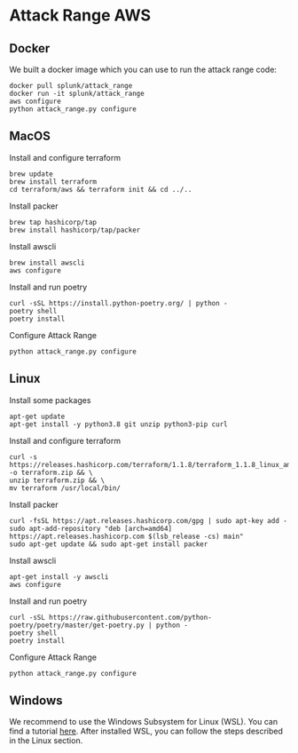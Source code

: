 # Attack Range AWS

## Docker
We built a docker image which you can use to run the attack range code:
````console
docker pull splunk/attack_range
docker run -it splunk/attack_range
aws configure
python attack_range.py configure
````

## MacOS
Install and configure terraform
````console
brew update
brew install terraform
cd terraform/aws && terraform init && cd ../..
````

Install packer
````console
brew tap hashicorp/tap
brew install hashicorp/tap/packer
````

Install awscli
````console
brew install awscli
aws configure
````

Install and run poetry
````console
curl -sSL https://install.python-poetry.org/ | python -
poetry shell
poetry install
````

Configure Attack Range
````console
python attack_range.py configure
````

## Linux
Install some packages
````console
apt-get update
apt-get install -y python3.8 git unzip python3-pip curl
````

Install and configure terraform
````console
curl -s https://releases.hashicorp.com/terraform/1.1.8/terraform_1.1.8_linux_amd64.zip -o terraform.zip && \
unzip terraform.zip && \
mv terraform /usr/local/bin/
````

Install packer
````console
curl -fsSL https://apt.releases.hashicorp.com/gpg | sudo apt-key add -
sudo apt-add-repository "deb [arch=amd64] https://apt.releases.hashicorp.com $(lsb_release -cs) main"
sudo apt-get update && sudo apt-get install packer
````

Install awscli
````console
apt-get install -y awscli
aws configure
````

Install and run poetry
````console
curl -sSL https://raw.githubusercontent.com/python-poetry/poetry/master/get-poetry.py | python -
poetry shell
poetry install
````

Configure Attack Range
````console
python attack_range.py configure
````

## Windows
We recommend to use the Windows Subsystem for Linux (WSL). You can find a tutorial [here](https://docs.microsoft.com/en-us/windows/wsl/install). After installed WSL, you can follow the steps described in the Linux section.